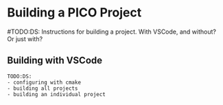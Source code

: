 # Building a PICO Project

#TODO:DS: Instructions for building a project. With VSCode, and without? Or just with?
## Building with VSCode

```
TODO:DS:
- configuring with cmake
- building all projects
- building an individual project

```
